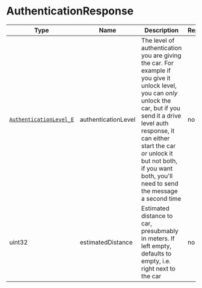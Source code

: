 # AuthenticationResponse

Type|Name|Description|Repeated?
-|-|-|-
[`AuthenticationLevel_E`](../enums/authlevel_e)|authenticationLevel|The level of authentication you are giving the car. For example if you give it unlock level, you can *only* unlock the car, but if you send it a drive level auth response, it can either start the car *or* unlock it but not both, if you want both, you'll need to send the message a second time|no
uint32|estimatedDistance|Estimated distance to car, presubmably in meters. If left empty, defaults to empty, i.e. right next to the car|no
